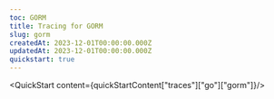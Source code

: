 ```yaml
---
toc: GORM
title: Tracing for GORM
slug: gorm
createdAt: 2023-12-01T00:00:00.000Z
updatedAt: 2023-12-01T00:00:00.000Z
quickstart: true
---
```


<QuickStart content={quickStartContent["traces"]["go"]["gorm"]}/>
